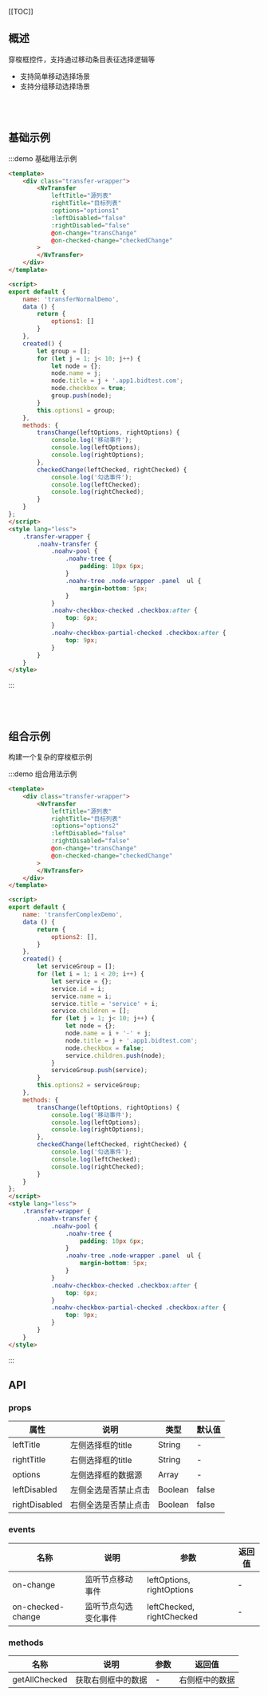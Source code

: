 [[TOC]]

## 概述

穿梭框控件，支持通过移动条目表征选择逻辑等
<ul>
    <li>支持简单移动选择场景</li>
    <li>支持分组移动选择场景</li>
</ul>
<br/>
<br/>


## 基础示例

:::demo 基础用法示例
```html
<template>
    <div class="transfer-wrapper">
        <NvTransfer
            leftTitle="源列表"
            rightTitle="目标列表"
            :options="options1"
            :leftDisabled="false"
            :rightDisabled="false"
            @on-change="transChange"
            @on-checked-change="checkedChange"
        >
        </NvTransfer>
    </div>
</template>

<script>
export default {
    name: 'transferNormalDemo',
    data () {
        return {
            options1: []
        }
    },
    created() {
        let group = [];
        for (let j = 1; j< 10; j++) {
            let node = {};
            node.name = j;
            node.title = j + '.app1.bidtest.com';
            node.checkbox = true;
            group.push(node);
        }
        this.options1 = group;
    },
    methods: {
        transChange(leftOptions, rightOptions) {
            console.log('移动事件');
            console.log(leftOptions);
            console.log(rightOptions);
        },
        checkedChange(leftChecked, rightChecked) {
            console.log('勾选事件');
            console.log(leftChecked);
            console.log(rightChecked);
        }
    }
};
</script>
<style lang="less">
    .transfer-wrapper {
        .noahv-transfer {
            .noahv-pool {
                .noahv-tree {
                    padding: 10px 6px;
                }
                .noahv-tree .node-wrapper .panel  ul {
                    margin-bottom: 5px;
                }
            }
            .noahv-checkbox-checked .checkbox:after {
                top: 6px;
            }
            .noahv-checkbox-partial-checked .checkbox:after {
                top: 9px;
            }
        }
    }
</style>


```
:::


<br/>
<br/>



## 组合示例

构建一个复杂的穿梭框示例

:::demo 组合用法示例
```html
<template>
    <div class="transfer-wrapper">
        <NvTransfer
            leftTitle="源列表"
            rightTitle="目标列表"
            :options="options2"
            :leftDisabled="false"
            :rightDisabled="false"
            @on-change="transChange"
            @on-checked-change="checkedChange"
        >
        </NvTransfer>
    </div>
</template>

<script>
export default {
    name: 'transferComplexDemo',
    data () {
        return {
            options2: [],
        }
    },
    created() {
        let serviceGroup = [];
        for (let i = 1; i < 20; i++) {
            let service = {};
            service.id = i;
            service.name = i;
            service.title = 'service' + i;
            service.children = [];
            for (let j = 1; j< 10; j++) {
                let node = {};
                node.name = i + '-' + j;
                node.title = j + '.app1.bidtest.com';
                node.checkbox = false;
                service.children.push(node);
            }
            serviceGroup.push(service);
        }
        this.options2 = serviceGroup;
    },
    methods: {
        transChange(leftOptions, rightOptions) {
            console.log('移动事件');
            console.log(leftOptions);
            console.log(rightOptions);
        },
        checkedChange(leftChecked, rightChecked) {
            console.log('勾选事件');
            console.log(leftChecked);
            console.log(rightChecked);
        }
    }
};
</script>
<style lang="less">
    .transfer-wrapper {
        .noahv-transfer {
            .noahv-pool {
                .noahv-tree {
                    padding: 10px 6px;
                }
                .noahv-tree .node-wrapper .panel  ul {
                    margin-bottom: 5px;
                }
            }
            .noahv-checkbox-checked .checkbox:after {
                top: 6px;
            }
            .noahv-checkbox-partial-checked .checkbox:after {
                top: 9px;
            }
        }
    }
</style>


```
:::


## API

### props

| 属性       | 说明                                     | 类型              | 默认值      |
| ---------- | -----------------------------------------| --------------    | ----------- |
| leftTitle  | 左侧选择框的title                         | String            | -           |
| rightTitle | 右侧选择框的title                         | String            | - |
| options    | 左侧选择框的数据源                         | Array             | -            |
| leftDisabled  | 左侧全选是否禁止点击                     | Boolean           | false      |
| rightDisabled | 右侧全选是否禁止点击                     | Boolean           | false      |


### events

| 名称       | 说明                                     | 参数         |        返回值      |
| ---------- | -----------------------------------------| ------------ |------------------- |
| on-change          | 监听节点移动事件                    | leftOptions, rightOptions        | - |
| on-checked-change  | 监听节点勾选变化事件                 | leftChecked, rightChecked        | - |


### methods

| 名称       | 说明                                     | 参数         |        返回值      |
| ---------- | -----------------------------------------| ------------ |------------------- |
| getAllChecked | 获取右侧框中的数据                       | -        | 右侧框中的数据            |
